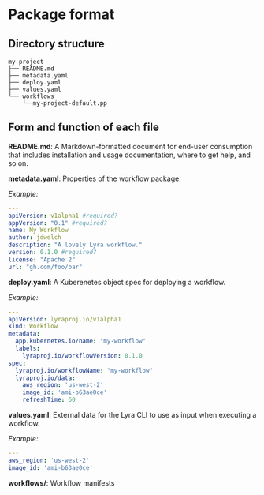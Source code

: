 
# Package format

## Directory structure

```shell
my-project
├── README.md
├── metadata.yaml
├── deploy.yaml
├── values.yaml
└── workflows
    └──my-project-default.pp
```

## Form and function of each file

**README.md**: A Markdown-formatted document for end-user consumption that includes installation and usage documentation, where to get help, and so on.

**metadata.yaml**: Properties of the workflow package.

_Example:_

```yaml
---
apiVersion: v1alpha1 #required?
appVersion: "0.1" #required?
name: My Workflow
author: jdwelch
description: "A lovely Lyra workflow."
version: 0.1.0 #required?
license: "Apache 2"
url: "gh.com/foo/bar"
```

**deploy.yaml**: A Kuberenetes object spec for deploying a workflow.

_Example:_

```yaml
---
apiVersion: lyraproj.io/v1alpha1
kind: Workflow
metadata:
  app.kubernetes.io/name: "my-workflow"
  labels:
    lyraproj.io/workflowVersion: 0.1.0
spec:
  lyraproj.io/workflowName: "my-workflow"
  lyraproj.io/data:
    aws_region: 'us-west-2'
    image_id: 'ami-b63ae0ce'
    refreshTime: 60
```

**values.yaml**: External data for the Lyra CLI to use as input when executing a workflow.

_Example:_

```yaml
---
aws_region: 'us-west-2'
image_id: 'ami-b63ae0ce'
```

**workflows/**: Workflow manifests